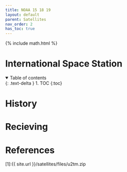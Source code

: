 ```yaml
---
title: NOAA 15 18 19
layout: default
parent: Satellites
nav_order: 2
has_toc: true
---
```


{% include math.html %}

<h1><b>International Space Station</b></h1>



<details open markdown="block">
  <summary>
    Table of contents
  </summary>
  {: .text-delta }
1. TOC
{:toc}
</details>

# History



# Recieving




# References

<script>
	var map_n2yo = '4'; 
	var norad_n2yo = '25544';
	var size_n2yo = 'small';
	var allpasses_n2yo = '0';
</script>
<script type="text/javascript" src="https://www.n2yo.com/js/widget-tracker.js"></script>



[1]:{{ site.url }}/satellites/files/u2tm.zip